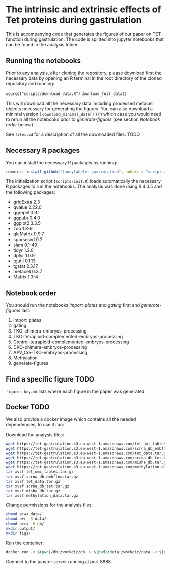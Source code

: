 
# The intrinsic and extrinsic effects of Tet proteins during gastrulation

<!-- badges: start -->
<!-- badges: end -->

This is accompanying code that generates the figures of our paper on TET function during gastrulation. The code is splitted into jupyter notebooks that can be found in the analysis folder.

## Running the notebooks

Prior to any analysis, after cloning the repository, please download first the necessary data by opening an R terminal in the root directory of the cloned repository and running:

`source("scripts/download_data.R")`
`download_full_data()`

This will download all the necessary data including processed metacell objects necessary for generating the figures. You can also download a minimal version ( `download_minimal_data()` ) in which case you would need to rerun all the notebooks prior to _generate-figures_ (see section *Notebook order* below.)

See `files.md` for a description of all the downloaded files. TODO


## Necessary R packages

You can install the necessary R packages by running:

```r
remotes::install_github("tanaylab/tet-gastrulation", subdir = "scripts/tet.gastru")
```

The initialization script (`scripts/init.R`) loads automatically the necessary R packages to run the notebooks. The analysis was done using R 4.0.5 and the following packages:

- gridExtra 2.3
- qvalue 2.22.0
- ggrepel 0.9.1
- ggpubr 0.4.0   
- ggplot2 3.3.5
- zoo 1.8-9
- qlcMatrix 0.9.7
- sparsesvd 0.2  
- slam 0.1-49
- tidyr 1.2.0
- dplyr 1.0.9
- tgutil 0.1.13  
- tgstat 2.3.17
- metacell 0.3.7
- Matrix 1.3-4

## Notebook order 

You should run the notebooks _import_plates_ and _gating_ first and _generate-figures_ last.

1. import_plates
2. gating
3. TKO-chimera-embryos-processing
4. TKO-tetraploid-complemented-embryos-processing
5. Control-tetraploid-complemented-embryos-processing
6. DKO-chimera-embryos-processing
7. AAV_Cre-TKO-embryos-processing
8. Methylation
9. generate-figures

## Find a specific figure TODO

`figures-key.md` lists where each figure in the paper was generated. 

## Docker TODO

We also provide a docker image which contains all the needed dependencies, to use it run:

Download the analysis files: 

```bash
wget https://tet-gastrulation.s3.eu-west-1.amazonaws.com/tet_umi_tables.tar.gz
wget https://tet-gastrulation.s3.eu-west-1.amazonaws.com/scrna_db_embflow.tar.gz
wget https://tet-gastrulation.s3.eu-west-1.amazonaws.com/tet_data.tar.gz
wget https://tet-gastrulation.s3.eu-west-1.amazonaws.com/scrna_db_tet.tar.gz
wget https://tet-gastrulation.s3.eu-west-1.amazonaws.com/misha_db.tar.gz
wget https://tet-gastrulation.s3.eu-west-1.amazonaws.com/methylation_data.tar.gz
tar xvzf tet_umi_tables.tar.gz
tar xvzf scrna_db_embflow.tar.gz
tar xvzf tet_data.tar.gz
tar xvzf scrna_db_tet.tar.gz
tar xvzf misha_db.tar.gz
tar xvzf methylation_data.tar.gz
```

Change permissions for the analysis files:

```bash
chmod a+wx data/
chmod a+r -R data/
chmod a+rx -R db/
mkdir output/
mkdir figs/
```

Run the container:

```bash
docker run -v $(pwd)/db:/workdir/db -v $(pwd)/data:/workdir/data -v $(pwd)/scrna_db:/workdir/scrna_db -v $(pwd)/output:/workdir/output -v $(pwd)/figs:/workdir/figs  -ti -p 8888:8888 tanaylab/tet-gastrulation
```

Connect to the jupyter server running at port 8888.




